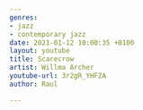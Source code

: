 ```yaml
---
genres:
- jazz
- contemporary jazz
date: 2021-01-12 10:00:35 +0100
layout: youtube
title: Scarecrow
artist: Willma Archer
youtube-url: 3r2gR_YHFZA
author: Raul

---
```

